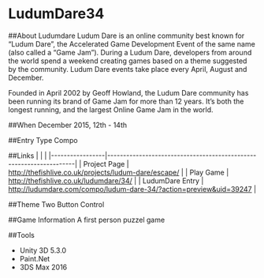 # LudumDare34

##About Ludumdare
Ludum Dare is an online community best known for “Ludum Dare”, the Accelerated Game Development Event of the same name (also called a “Game Jam”). During a Ludum Dare, developers from around the world spend a weekend creating games based on a theme suggested by the community. Ludum Dare events take place every April, August and December.

Founded in April 2002 by Geoff Howland, the Ludum Dare community has been running its brand of Game Jam for more than 12 years. It’s both the longest running, and the largest Online Game Jam in the world.

##When
December 2015, 12th - 14th

##Entry Type
Compo

##Links
|                 |                                                                    |
|-----------------|--------------------------------------------------------------------|
| Project Page    | http://thefishlive.co.uk/projects/ludum-dare/escape/               |
| Play Game       | http://thefishlive.co.uk/ludumdare/34/                             |
| LudumDare Entry | http://ludumdare.com/compo/ludum-dare-34/?action=preview&uid=39247 |

##Theme
Two Button Control

##Game Information
A first person puzzel game

##Tools
- Unity 3D 5.3.0
- Paint.Net
- 3DS Max 2016

